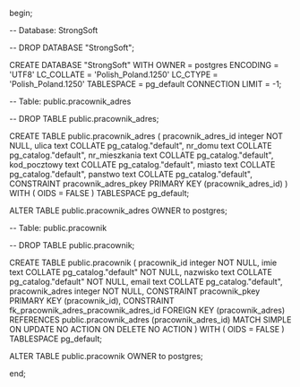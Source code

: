 ﻿begin;

-- Database: StrongSoft

-- DROP DATABASE "StrongSoft";

CREATE DATABASE "StrongSoft"
    WITH 
    OWNER = postgres
    ENCODING = 'UTF8'
    LC_COLLATE = 'Polish_Poland.1250'
    LC_CTYPE = 'Polish_Poland.1250'
    TABLESPACE = pg_default
    CONNECTION LIMIT = -1;

-- Table: public.pracownik_adres

-- DROP TABLE public.pracownik_adres;

CREATE TABLE public.pracownik_adres
(
    pracownik_adres_id integer NOT NULL,
    ulica text COLLATE pg_catalog."default",
    nr_domu text COLLATE pg_catalog."default",
    nr_mieszkania text COLLATE pg_catalog."default",
    kod_pocztowy text COLLATE pg_catalog."default",
    miasto text COLLATE pg_catalog."default",
    panstwo text COLLATE pg_catalog."default",
    CONSTRAINT pracownik_adres_pkey PRIMARY KEY (pracownik_adres_id)
)
WITH (
    OIDS = FALSE
)
TABLESPACE pg_default;

ALTER TABLE public.pracownik_adres
    OWNER to postgres;

-- Table: public.pracownik

-- DROP TABLE public.pracownik;

CREATE TABLE public.pracownik
(
    pracownik_id integer NOT NULL,
    imie text COLLATE pg_catalog."default" NOT NULL,
    nazwisko text COLLATE pg_catalog."default" NOT NULL,
    email text COLLATE pg_catalog."default",
    pracownik_adres integer NOT NULL,
    CONSTRAINT pracownik_pkey PRIMARY KEY (pracownik_id),
    CONSTRAINT fk_pracownik_adres_pracownik_adres_id FOREIGN KEY (pracownik_adres)
        REFERENCES public.pracownik_adres (pracownik_adres_id) MATCH SIMPLE
        ON UPDATE NO ACTION
        ON DELETE NO ACTION
)
WITH (
    OIDS = FALSE
)
TABLESPACE pg_default;

ALTER TABLE public.pracownik
    OWNER to postgres;

end;
